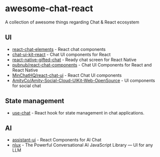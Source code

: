 # awesome-chat-react
A collection of awesome things regarding Chat &amp; React ecosystem

## UI
- [react-chat-elements](https://github.com/Detaysoft/react-chat-elements) - React chat components
- [chat-ui-kit-react](https://github.com/chatscope/chat-ui-kit-react) - Chat UI components for React
- [react-native-gifted-chat](https://github.com/FaridSafi/react-native-gifted-chat) - Ready chat screen for React Native
- [pubnub/react-chat-components](https://github.com/pubnub/react-chat-components) - Chat UI Components for React and React Native
- [MinChatHQ/react-chat-ui](https://github.com/MinChatHQ/react-chat-ui) - React Chat UI components
- [AmityCo/Amity-Social-Cloud-UIKit-Web-OpenSource](https://github.com/AmityCo/Amity-Social-Cloud-UIKit-Web-OpenSource) - UI components for social chat

## State management
- [use-chat](https://github.com/chatscope/use-chat) - React hook for state management in chat applications.

## AI
- [assistant-ui](https://github.com/Yonom/assistant-ui) - React Components for AI Chat 
- [nlux](https://github.com/nlkitai/nlux) - The Powerful Conversational AI JavaScript Library — UI for any LLM
